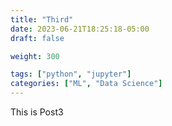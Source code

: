 ```yaml
---
title: "Third"
date: 2023-06-21T18:25:18-05:00
draft: false

weight: 300

tags: ["python", "jupyter"]
categories: ["ML", "Data Science"]
---
```


This is Post3
